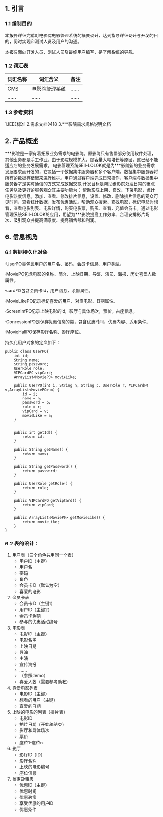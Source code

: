 ## 1. 引言

### 1.1 编制目的

本报告详细完成对电影院电影管理系统的概要设计，达到指导详细设计与开发的目的，同时实现和测试人员及用户的沟通。

本报告面向开发人员、测试人员及最终用户编写，是了解系统的导航。

### 1.2 词汇表

|  词汇名称    |   词汇含义   |备注|
| ---- | ---- | ---|
|   CMS   |   电影院管理系统   |……|
|   ……   |   ……   |……|

### 1.3 参考资料

1.IEEE标准
2.需求文档0418
3.\*\*\*影院需求规格说明文档


## 2. 产品概述
​	\*\*\*影院是一家有着拓展业务需求的电影院。原影院只有售票部分使用软件处理，其他业务都是手工作业，由于影院规模扩大，顾客量大幅增长等原因，这已经不能适应它的业务发展需求。
电影管理系统SEII-LOLOK就是为\*\*\*影院新的业务需求发展要求而开发的，它包括一个数据集中服务器和多个客户端。数据集中服务器将所有的数据存储起来进行维护。用户通过客户端完成日常操作，客户端与数据集中服务器才是实时通信的方式完成数据交换,开发目标是帮助该影院处理日常的重点任务以及更好的服务观众
​	其主要功能为：
​	帮助影院上架、修改、下架电影，统计电影热度信息，添加、查看、修改排片信息，设置、修改、删除排片信息的观众可见时间，查看统计数据，发布优惠活动。
​	帮助观众搜索、查找电影，标记电影为想看，查看电影列表、电影详情，购买电影票，购买、查看、充值会员卡。
​	通过电影管理系统SEII-LOLOK的应用，期望为\*\*\*影院提高工作效率、合理安排影片场次、吸引观众并提高满意度、提高销售额和利润。

## 6. 信息视角

### 6.1 数据持久化对象

·UserPO类包含用户的用户名、密码、会员卡信息、用户类型。

·MoviePO包含电影的名称、简介、上映日期、导演、演员、海报、历史喜爱人数属性。

·cardPO包含会员卡id，用户信息，余额属性。

·MovieLikePO记录标记喜爱的用户、对应电影、日期属性。

·ScreenInfPO记录上映电影的id，影厅与具体场次，票价，占座信息。

·ConcessionPO是保存优惠信息的类，包含优惠时间、优惠内容、适用条件。

·MovieHallPO保存影厅名称、影厅座位。

持久化用户对象的定义如下：

```
public class UserPO{
    int id;
    String name;
    String password;
    UserRole role;
    VIPCardPO vipCard;
    ArrayList<MoviePO> movieLike;

    public UserPO(int i, String n, String p, UserRole r, VIPCardPO v,ArrayList<MoviePO> m) {
        id = i;
        name = n;
        password = p;
        role = r;
        vipCard = v;
        movieLike = m;
    }


    public int getId() {
        return id;
    }

    public String getName() {
        return name;
    }

    public String getPassword() {
        return password;
    }

    public UserRole getRole() {
        return role;
    }

    public VIPCardPO getVipCard() {
        return vipCard;
    }

    public ArrayList<MoviePO> getMovieLike() {
        return movieLike;
    }
}
```

### 6.2 表的设计：  

1. 用户表（三个角色共用同一个表）
   - 用户ID（主键）  
   - 用户名
   - 密码
   - 角色
   - 会员卡ID（默认为空）
   - 喜爱的电影
2. 会员卡表
   - 会员卡ID（主键1）
   - 用户ID（主键2）
   - 会员卡余额
   - 参与的优惠活动编号
3. 电影表
   - 电影ID（主键）
   - 电影名字
   - 上映日期
   - 导演
   - 主演
   - 宣传海报
   - ……
   - （参照demo）
   - 喜爱人数（需要参考助教）
4. 喜爱电影列表
   - 电影ID（主键）
   - 想看的用户（主键）
   - 喜爱的日期
5. 上映的电影的列表（排片表）
   - 电影ID
   - 拍片日期（开始和结束）
   - 影厅和具体场次
   - 票价
   - 座位1-座位n
6. 影厅
   - 影厅ID（ID）
   - 影厅名称
   - 上映的电影编号
   - 座位信息
7. 优惠政策表
   - 优惠ID（主键）
   - 优惠时间
   - 优惠政策
   - 享受优惠的用户ID
   - 优惠条件